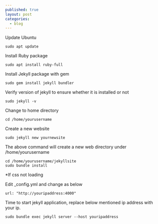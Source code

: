 ```yaml
---
published: true
layout: post
categories:
  - blog
---
```

Update Ubuntu

	sudo apt update

Install Ruby package

    sudo apt install ruby-full

Install Jekyll package with gem

	sudo gem install jekyll bundler

Verify version of jekyll to ensure whether it is installed or not

	sudo jekyll -v

Change to home directory

	cd /home/yourusername

Create a new website

	sudo jekyll new yournewsite

The above command will create a new web directory under /home/yourusername

	cd /home/yourusername/jekyllsite
	sudo bundle install

*If css not loading

Edit _config.yml and change as below

	url: "http://youripaddress:4000"

Time to start jekyll application, replace below mentioned ip address with your ip.

	sudo bundle exec jekyll server --host youripaddress
